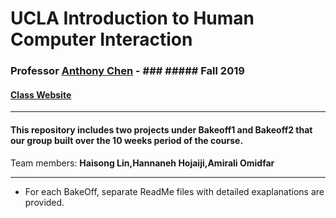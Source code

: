# UCLA Introduction to Human Computer Interaction #

### Professor [Anthony Chen](https://www.ee.ucla.edu/xiang-anthony-chen/) - ### ##### Fall 2019 #####
#### [Class Website](https://www.notion.so/2019-Fall-ECE-209AS-Human-Computer-Interaction-82df29ed1b1f49c4bcb245550133f3f8) ###
---

#### This repository includes two projects under Bakeoff1 and Bakeoff2 that our group built over the 10 weeks period of the course. #####

Team members: 
**Haisong Lin,Hannaneh Hojaiji,Amirali Omidfar** 

---

* For each BakeOff, separate ReadMe files with detailed exaplanations are provided.

